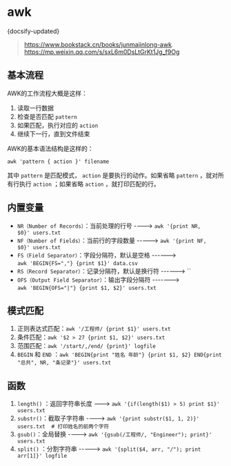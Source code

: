 # awk
{docsify-updated}

> https://www.bookstack.cn/books/junmajinlong-awk.   
> https://mp.weixin.qq.com/s/sxL6m0DsLtGrKt1Jg_f9Og

## 基本流程
AWK的工作流程大概是这样：
1. 读取一行数据
2. 检查是否匹配 `pattern`
3. 如果匹配，执行对应的 `action`
4. 继续下一行，直到文件结束

AWK的基本语法结构是这样的：
```
awk 'pattern { action }' filename
```
其中 `pattern` 是匹配模式， `action` 是要执行的动作。如果省略 `pattern` ，就对所有行执行 `action` ；如果省略 `action` ，就打印匹配的行。

## 内置变量
+ `NR（Number of Records）`：当前处理的行号 ---->  `awk '{print NR, $0}' users.txt`
+ `NF（Number of Fields）`：当前行的字段数量 -----> `awk '{print NF, $0}' users.txt`
+ `FS（Field Separator）`：字段分隔符，默认是空格 ------> `awk 'BEGIN{FS=","} {print $1}' data.csv`
+ `RS（Record Separator）`：记录分隔符，默认是换行符 ------> ``
+ `OFS（Output Field Separator）`：输出字段分隔符 -------> `awk 'BEGIN{OFS="|"} {print $1, $2}' users.txt`

## 模式匹配
1. 正则表达式匹配：`awk '/工程师/ {print $1}' users.txt`
2. 条件匹配：`awk '$2 > 27 {print $1, $2}' users.txt`
3. 范围匹配：`awk '/start/,/end/ {print}' logfile`
4. `BEGIN` 和 `END` ：`awk 'BEGIN{print "姓名 年龄"} {print $1, $2} END{print "总共", NR, "条记录"}' users.txt`


## 函数
1. `length()` ：返回字符串长度 ---> `awk '{if(length($1) > 5) print $1}' users.txt`
2. `substr()`：截取子字符串 ----> `awk '{print substr($1, 1, 2)}' users.txt  # 打印姓名的前两个字符`
3. `gsub()`：全局替换 ----> `awk '{gsub(/工程师/, "Engineer"); print}' users.txt`
4. `split()` ：分割字符串 -----> `awk '{split($4, arr, "/"); print arr[1]}' logfile`